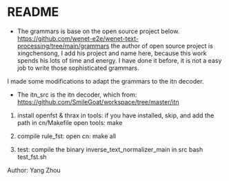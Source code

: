 # README
* The grammars is base on the open source project below.
https://github.com/wenet-e2e/wenet-text-processing/tree/main/grammars
the author of open source project is xingchensong, I add his project and name here, because this work spends his lots of time and energy. I have done it before, it is not a easy job to write those sophisticated grammars.

I made some modifications to adapt the grammars to the itn decoder.

* The itn_src is the itn decoder, which from: https://github.com/SmileGoat/workspace/tree/master/itn

1. install openfst & thrax in tools: if you have installed, skip, and add the path in cn/Makefile
    open tools: make

2. compile rule_fst:
    open cn: make all

3. test: compile the binary inverse_text_normalizer_main in src
  bash test_fst.sh

Author: Yang Zhou
